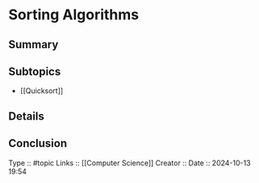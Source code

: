 # Sorting Algorithms

## Summary

## Subtopics

- [[Quicksort]]
## Details

## Conclusion


Type :: #topic
Links :: [[Computer Science]]
Creator ::
Date ::  2024-10-13 19:54